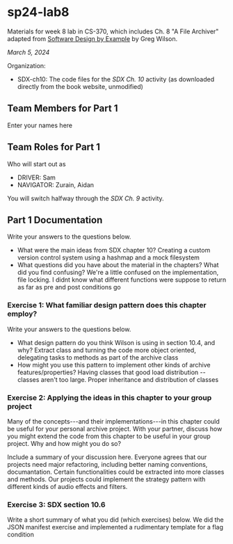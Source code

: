 # sp24-lab8
Materials for week 8 lab in CS-370, which includes Ch. 8 "A File Archiver" adapted from [Software Design by Example](https://third-bit.com/sdxpy/) by Greg Wilson.

_March 5, 2024_

Organization:
* SDX-ch10: The code files for the _SDX Ch. 10_ activity (as downloaded directly from the book website, unmodified) 

## Team Members for Part 1
Enter your names here

## Team Roles for Part 1
Who will start out as
* DRIVER: Sam
* NAVIGATOR: Zurain, Aidan

You will switch halfway through the _SDX Ch. 9_ activity.

## Part 1 Documentation

Write your answers to the questions below.

* What were the main ideas from SDX chapter 10?
Creating a custom version control system using a hashmap and a mock filesystem
* What questions did you have about the material in the chapters? What did you find confusing?
We're a little confused on the implementation, file locking. I didnt know what different functions were suppose to return as far as pre and post conditions go


### Exercise 1: What familiar design pattern does this chapter employ?

Write your answers to the questions below.

* What design pattern do you think Wilson is using in section 10.4, and why?
Extract class and turning the code more object oriented, delegating tasks to methods as part of the archive class
* How might you use this pattern to implement other kinds of archive features/properties?
Having classes that good load distribution -- classes aren't too large. Proper inheritance and distribution of classes

### Exercise 2: Applying the ideas in this chapter to your group project

Many of the concepts---and their implementations---in this chapter could be useful for your personal archive project. With your partner, discuss how you might extend the code from this chapter to be useful in your group project. Why and how might you do so?

Include a summary of your discussion here.
Everyone agrees that our projects need major refactoring, including better naming conventions, documantation. Certain functionalities could be extracted into more classes and methods. Our projects could implement the strategy pattern with different kinds of audio effects and filters. 

### Exercise 3: SDX section 10.6

Write a short summary of what you did (which exercises) below.
We did the JSON manifest exercise and implemented a rudimentary template for a flag condition
